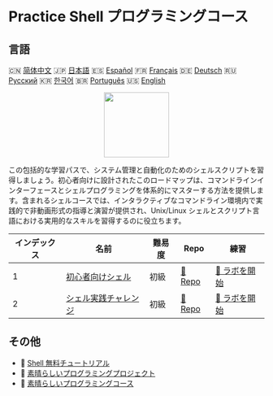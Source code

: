 # Practice Shell プログラミングコース

## 言語

🇨🇳 [简体中文](README_zh.md) 🇯🇵 [日本語](README_ja.md) 🇪🇸 [Español](README_es.md) 🇫🇷 [Français](README_fr.md) 🇩🇪 [Deutsch](README_de.md) 🇷🇺 [Русский](README_ru.md) 🇰🇷 [한국어](README_ko.md) 🇧🇷 [Português](README_pt.md) 🇺🇸 [English](README.md) 

<div align="center">
<img width="128px" src="https://file.labex.io/path/FaVTnI4iqZP0.png">
</div>

この包括的な学習パスで、システム管理と自動化のためのシェルスクリプトを習得しましょう。初心者向けに設計されたこのロードマップは、コマンドラインインターフェースとシェルプログラミングを体系的にマスターする方法を提供します。含まれるシェルコースでは、インタラクティブなコマンドライン環境内で実践的で非動画形式の指導と演習が提供され、Unix/Linux シェルとスクリプト言語における実用的なスキルを習得するのに役立ちます。

|   インデックス | 名前                                                                          | 難易度   | Repo                                                               | 練習                                                                   |
|----------------|-------------------------------------------------------------------------------|----------|--------------------------------------------------------------------|------------------------------------------------------------------------|
|              1 | [初心者向けシェル](https://labex.io/ja/courses/shell-for-beginners)           | 初級     | [🔗 Repo](https://github.com/labex-labs/shell-for-beginners)       | [🚀 ラボを開始](https://labex.io/ja/courses/shell-for-beginners)       |
|              2 | [シェル実践チャレンジ](https://labex.io/ja/courses/shell-practice-challenges) | 初級     | [🔗 Repo](https://github.com/labex-labs/shell-practice-challenges) | [🚀 ラボを開始](https://labex.io/ja/courses/shell-practice-challenges) |

## その他

- 🔗 [Shell 無料チュートリアル](https://github.com/labex-labs/shell-free-tutorials)
- 🔗 [素晴らしいプログラミングプロジェクト](https://github.com/labex-labs/awesome-programming-projects)
- 🔗 [素晴らしいプログラミングコース](https://github.com/labex-labs/awesome-programming-courses)

